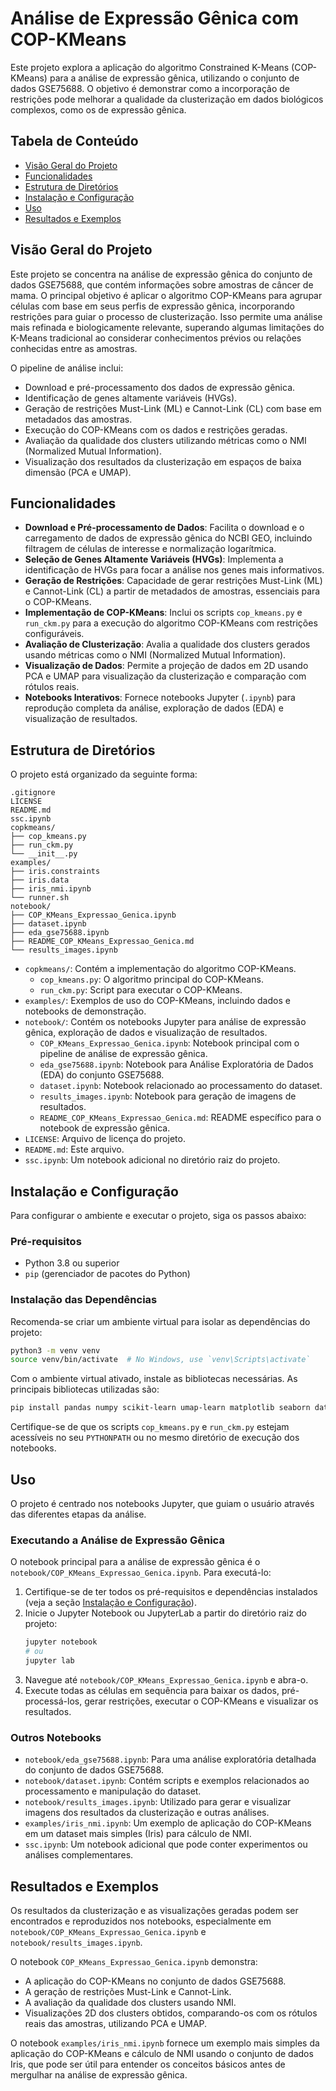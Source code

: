 
# Análise de Expressão Gênica com COP-KMeans

Este projeto explora a aplicação do algoritmo Constrained K-Means (COP-KMeans) para a análise de expressão gênica, utilizando o conjunto de dados GSE75688. O objetivo é demonstrar como a incorporação de restrições pode melhorar a qualidade da clusterização em dados biológicos complexos, como os de expressão gênica.



## Tabela de Conteúdo

- [Visão Geral do Projeto](#visão-geral-do-projeto)
- [Funcionalidades](#funcionalidades)
- [Estrutura de Diretórios](#estrutura-de-diretórios)
- [Instalação e Configuração](#instalação-e-configuração)
- [Uso](#uso)
- [Resultados e Exemplos](#resultados-e-exemplos)




## Visão Geral do Projeto

Este projeto se concentra na análise de expressão gênica do conjunto de dados GSE75688, que contém informações sobre amostras de câncer de mama. O principal objetivo é aplicar o algoritmo COP-KMeans para agrupar células com base em seus perfis de expressão gênica, incorporando restrições para guiar o processo de clusterização. Isso permite uma análise mais refinada e biologicamente relevante, superando algumas limitações do K-Means tradicional ao considerar conhecimentos prévios ou relações conhecidas entre as amostras.

O pipeline de análise inclui:
- Download e pré-processamento dos dados de expressão gênica.
- Identificação de genes altamente variáveis (HVGs).
- Geração de restrições Must-Link (ML) e Cannot-Link (CL) com base em metadados das amostras.
- Execução do COP-KMeans com os dados e restrições geradas.
- Avaliação da qualidade dos clusters utilizando métricas como o NMI (Normalized Mutual Information).
- Visualização dos resultados da clusterização em espaços de baixa dimensão (PCA e UMAP).




## Funcionalidades

- **Download e Pré-processamento de Dados**: Facilita o download e o carregamento de dados de expressão gênica do NCBI GEO, incluindo filtragem de células de interesse e normalização logarítmica.
- **Seleção de Genes Altamente Variáveis (HVGs)**: Implementa a identificação de HVGs para focar a análise nos genes mais informativos.
- **Geração de Restrições**: Capacidade de gerar restrições Must-Link (ML) e Cannot-Link (CL) a partir de metadados de amostras, essenciais para o COP-KMeans.
- **Implementação de COP-KMeans**: Inclui os scripts `cop_kmeans.py` e `run_ckm.py` para a execução do algoritmo COP-KMeans com restrições configuráveis.
- **Avaliação de Clusterização**: Avalia a qualidade dos clusters gerados usando métricas como o NMI (Normalized Mutual Information).
- **Visualização de Dados**: Permite a projeção de dados em 2D usando PCA e UMAP para visualização da clusterização e comparação com rótulos reais.
- **Notebooks Interativos**: Fornece notebooks Jupyter (`.ipynb`) para reprodução completa da análise, exploração de dados (EDA) e visualização de resultados.




## Estrutura de Diretórios

O projeto está organizado da seguinte forma:

```
.gitignore
LICENSE
README.md
ssc.ipynb
copkmeans/
├── cop_kmeans.py
├── run_ckm.py
└── __init__.py
examples/
├── iris.constraints
├── iris.data
├── iris_nmi.ipynb
└── runner.sh
notebook/
├── COP_KMeans_Expressao_Genica.ipynb
├── dataset.ipynb
├── eda_gse75688.ipynb
├── README_COP_KMeans_Expressao_Genica.md
└── results_images.ipynb
```

- `copkmeans/`: Contém a implementação do algoritmo COP-KMeans.
  - `cop_kmeans.py`: O algoritmo principal do COP-KMeans.
  - `run_ckm.py`: Script para executar o COP-KMeans.
- `examples/`: Exemplos de uso do COP-KMeans, incluindo dados e notebooks de demonstração.
- `notebook/`: Contém os notebooks Jupyter para análise de expressão gênica, exploração de dados e visualização de resultados.
  - `COP_KMeans_Expressao_Genica.ipynb`: Notebook principal com o pipeline de análise de expressão gênica.
  - `eda_gse75688.ipynb`: Notebook para Análise Exploratória de Dados (EDA) do conjunto GSE75688.
  - `dataset.ipynb`: Notebook relacionado ao processamento do dataset.
  - `results_images.ipynb`: Notebook para geração de imagens de resultados.
  - `README_COP_KMeans_Expressao_Genica.md`: README específico para o notebook de expressão gênica.
- `LICENSE`: Arquivo de licença do projeto.
- `README.md`: Este arquivo.
- `ssc.ipynb`: Um notebook adicional no diretório raiz do projeto.




## Instalação e Configuração

Para configurar o ambiente e executar o projeto, siga os passos abaixo:

### Pré-requisitos

- Python 3.8 ou superior
- `pip` (gerenciador de pacotes do Python)

### Instalação das Dependências

Recomenda-se criar um ambiente virtual para isolar as dependências do projeto:

```bash
python3 -m venv venv
source venv/bin/activate  # No Windows, use `venv\Scripts\activate`
```

Com o ambiente virtual ativado, instale as bibliotecas necessárias. As principais bibliotecas utilizadas são:

```bash
pip install pandas numpy scikit-learn umap-learn matplotlib seaborn dataframe_image
```

Certifique-se de que os scripts `cop_kmeans.py` e `run_ckm.py` estejam acessíveis no seu `PYTHONPATH` ou no mesmo diretório de execução dos notebooks.




## Uso

O projeto é centrado nos notebooks Jupyter, que guiam o usuário através das diferentes etapas da análise.

### Executando a Análise de Expressão Gênica

O notebook principal para a análise de expressão gênica é o `notebook/COP_KMeans_Expressao_Genica.ipynb`. Para executá-lo:

1. Certifique-se de ter todos os pré-requisitos e dependências instalados (veja a seção [Instalação e Configuração](#instalação-e-configuração)).
2. Inicie o Jupyter Notebook ou JupyterLab a partir do diretório raiz do projeto:
   ```bash
   jupyter notebook
   # ou
   jupyter lab
   ```
3. Navegue até `notebook/COP_KMeans_Expressao_Genica.ipynb` e abra-o.
4. Execute todas as células em sequência para baixar os dados, pré-processá-los, gerar restrições, executar o COP-KMeans e visualizar os resultados.

### Outros Notebooks

- `notebook/eda_gse75688.ipynb`: Para uma análise exploratória detalhada do conjunto de dados GSE75688.
- `notebook/dataset.ipynb`: Contém scripts e exemplos relacionados ao processamento e manipulação do dataset.
- `notebook/results_images.ipynb`: Utilizado para gerar e visualizar imagens dos resultados da clusterização e outras análises.
- `examples/iris_nmi.ipynb`: Um exemplo de aplicação do COP-KMeans em um dataset mais simples (Iris) para cálculo de NMI.
- `ssc.ipynb`: Um notebook adicional que pode conter experimentos ou análises complementares.





## Resultados e Exemplos

Os resultados da clusterização e as visualizações geradas podem ser encontrados e reproduzidos nos notebooks, especialmente em `notebook/COP_KMeans_Expressao_Genica.ipynb` e `notebook/results_images.ipynb`.

O notebook `COP_KMeans_Expressao_Genica.ipynb` demonstra:
- A aplicação do COP-KMeans no conjunto de dados GSE75688.
- A geração de restrições Must-Link e Cannot-Link.
- A avaliação da qualidade dos clusters usando NMI.
- Visualizações 2D dos clusters obtidos, comparando-os com os rótulos reais das amostras, utilizando PCA e UMAP.

O notebook `examples/iris_nmi.ipynb` fornece um exemplo mais simples da aplicação do COP-KMeans e cálculo de NMI usando o conjunto de dados Iris, que pode ser útil para entender os conceitos básicos antes de mergulhar na análise de expressão gênica.